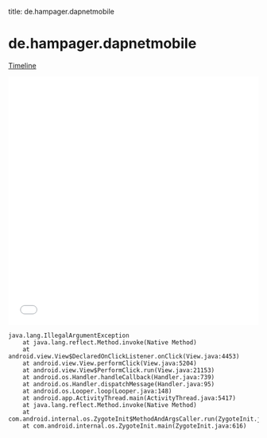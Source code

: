 title: de.hampager.dapnetmobile

# de.hampager.dapnetmobile

[Timeline](./vis-timeline.html)

<iframe src="./vis-timeline.html" width="100%" height="500px" style="border:none;"></iframe>

```
java.lang.IllegalArgumentException
	at java.lang.reflect.Method.invoke(Native Method)
	at android.view.View$DeclaredOnClickListener.onClick(View.java:4453)
	at android.view.View.performClick(View.java:5204)
	at android.view.View$PerformClick.run(View.java:21153)
	at android.os.Handler.handleCallback(Handler.java:739)
	at android.os.Handler.dispatchMessage(Handler.java:95)
	at android.os.Looper.loop(Looper.java:148)
	at android.app.ActivityThread.main(ActivityThread.java:5417)
	at java.lang.reflect.Method.invoke(Native Method)
	at com.android.internal.os.ZygoteInit$MethodAndArgsCaller.run(ZygoteInit.java:726)
	at com.android.internal.os.ZygoteInit.main(ZygoteInit.java:616)

```



